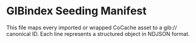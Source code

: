 # GIBindex Seeding Manifest
This file maps every imported or wrapped CoCache asset to a gib:// canonical ID.
Each line represents a structured object in NDJSON format.
